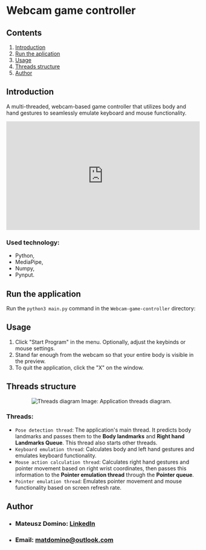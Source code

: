 # Webcam game controller
## Contents
1. [Introduction](#introduction)
2. [Run the aplication](#run-the-application)
3. [Usage](#usage)
4. [Threads structure](#threads-structure)
5. [Author](#author)

## Introduction
A multi-threaded, webcam-based game controller that utilizes body and hand gestures to seamlessly emulate keyboard and mouse functionality.

<iframe width="512" height="288" src="https://www.youtube.com/embed/IIvClNtovDs" title="Webcam controller demo" frameborder="0" allow="accelerometer; autoplay; clipboard-write; encrypted-media; gyroscope; picture-in-picture; web-share" referrerpolicy="strict-origin-when-cross-origin" allowfullscreen></iframe>

### Used technology:
- Python,
- MediaPipe,
- Numpy,
- Pynput.

## Run the application
Run the `python3 main.py` command in the `Webcam-game-controller` directory:

## Usage
1. Click "Start Program" in the menu. Optionally, adjust the keybinds or mouse settings.
2. Stand far enough from the webcam so that your entire body is visible in the preview.
3. To quit the application, click the "X" on the window.

## Threads structure

<div align="center">
    <img src="https://i.imgur.com/SwFb62s.png" alt="Threads diagram">
    Image: Application threads diagram.
</div>

### Threads:
- `Pose detection thread`:  The application's main thread. It predicts body landmarks and passes them to the __Body landmarks__ and __Right hand Landmarks Queue__. This thread also starts other threads.
- `Keyboard emulation thread`: Calculates body and left hand gestures and emulates keyboard functionality.
- `Mouse action calculation thread`:
Calculates right hand gestures and pointer movement based on right wrist coordinates, then passes this information to the __Pointer emulation thread__  through the __Pointer queue__.
- `Pointer emulation thread`: Emulates pointer movement and mouse functionality based on screen refresh rate.

## Author
* ### Mateusz Domino: [LinkedIn](https://www.linkedin.com/in/mateusz-domino)
* ### Email: [matdomino@outlook.com](mailto:matdomino@outlook.com)